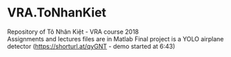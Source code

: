 # VRA.ToNhanKiet
Repository of Tô Nhân Kiệt - VRA course 2018
<br/>
Assignments and lectures files are in Matlab
Final project is a YOLO airplane detector (https://shorturl.at/qyGNT - demo started at 6:43)


